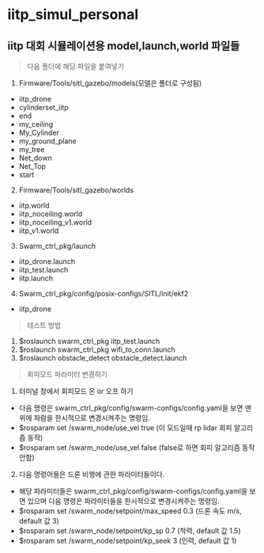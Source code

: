 # iitp_simul_personal
## iitp 대회 시뮬레이션용 model,launch,world 파일들
> 다음 폴더에 해당 파일을 붙여넣기
1. Firmware/Tools/sitl_gazebo/models(모델은 폴더로 구성됨) 
* iitp_drone 
* cylinderset_iitp 
* end 
* my_ceiling 
* My_Cylinder 
* my_ground_plane 
* my_tree 
* Net_down 
* Net_Top 
* start
2. Firmware/Tools/sitl_gazebo/worlds 
* iitp.world 
* iitp_noceiling.world 
* iitp_noceiling_v1.world 
* iitp_v1.world 
3. Swarm_ctrl_pkg/launch  
* iitp_drone.launch 
* iitp_test.launch 
* iitp.launch 
4. Swarm_ctrl_pkg/config/posix-configs/SITL/init/ekf2 
* iitp_drone 

> 테스트 방법
1. $roslaunch swarm_ctrl_pkg iitp_test.launch 
2. $roslaunch swarm_ctrl_pkg wifi_to_conn.launch 
3. $roslaunch obstacle_detect obstacle_detect.launch 

>회피모드 파라미터 변경하기
1. 터미널 창에서 회피모드 온 or 오프 하기 
* 다음 명령은 swarm_ctrl_pkg/config/swarm-configs/config.yaml을 보면 맨 위에 파람을 한시적으로 변경시켜주는 명령임. 
* $rosparam set /swarm_node/use_vel true    (이 모드일때 rp lidar 회피 알고리즘 동작) 
* $rosparam set /swarm_node/use_vel false  (false로 하면 회피 알고리즘 동작 안함) 
2. 다음 명령어들은 드론 비행에 관한 파라미터들이다. 
* 해당 파라미터들은 swarm_ctrl_pkg/config/swarm-configs/config.yaml을 보면 있으며 다음 명령은 파라미터들을 한시적으로 변경시켜주는 명령임. 
* $rosparam set /swarm_node/setpoint/max_speed 0.3    (드론 속도 m/s, default 값 3) 
* $rosparam set /swarm_node/setpoint/kp_sp 0.7       (척력, default  값 1.5) 
* $rosparam set /swarm_node/setpoint/kp_seek 3       (인력, default 값 1) 
